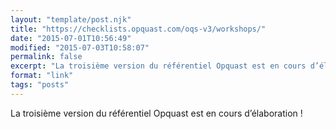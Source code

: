 ```yaml
---
layout: "template/post.njk"
title: "https://checklists.opquast.com/oqs-v3/workshops/"
date: "2015-07-01T10:56:49"
modified: "2015-07-03T10:58:07"
permalink: false
excerpt: "La troisième version du référentiel Opquast est en cours d’élaboration&nbsp;!"
format: "link"
tags: "posts"
---
```

La troisième version du référentiel Opquast est en cours d’élaboration&nbsp;!

